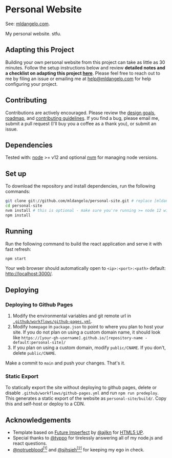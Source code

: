 # Personal Website

See: [mldangelo.com](https://mldangelo.com).

My personal website. stfu.

## Adapting this Project

Building your own personal website from this project can take as little as 30 minutes. Follow the setup instructions below and review **detailed notes and a checklist on adapting this project [here](./docs/adapting-guide.md)**. Please feel free to reach out to me by filing an issue or emailing me at [help@mldangelo.com](mailto:help@mldangelo.com) for help configuring your project.

## Contributing

Contributions are actively encouraged. Please review the [design goals](./docs/design-goals.md), [roadmap](./docs/roadmap.md), and [contributing guidelines](./docs/contributing.md). If you find a bug, please email me, submit a pull request (I'll buy you a coffee as a thank you), or submit an issue.

## Dependencies

Tested with: [node](https://nodejs.org/) >= v12 and optional [nvm](https://github.com/nvm-sh/nvm#installing-and-updating) for managing node versions.

## Set up

To download the repository and install dependencies, run the following commands:

```bash
git clone git://github.com/mldangelo/personal-site.git # replace [mldangelo] with your github username if you fork first.
cd personal-site
nvm install # this is optional - make sure you're running >= node 12 with `node --version`
npm install
```

## Running

Run the following command to build the react application and serve it with fast refresh:

```bash
npm start
```

Your web browser should automatically open to `<ip>:<port>:<path>` default: [http://localhost:3000/](http://localhost:3000/).

## Deploying

### Deploying to Github Pages

1. Modify the environmental variables and git remote url in [`.github/workflows/github-pages.yml`](.github/workflows/github-pages.yml).
2. Modify `homepage` in `package.json` to point to where you plan to host your site. If you do not plan on using a custom domain name, it should look like `https://[your-gh-username].github.io/[repository-name - default:personal-site]/`
3. If you plan on using a custom domain, modify `public/CNAME`. If you don't, delete `public/CNAME`.

Make a commit to `main` and push your changes. That's it.

### Static Export

To statically export the site without deploying to github pages, delete or disable `.github/workflows/github-pages.yml` and run `npm run predeploy`. This generates a static export of the website as `personal-site/build/`. Copy this and self-host or deploy to a CDN.

## Acknowledgements

* Template based on [Future Imperfect](https://html5up.net/future-imperfect) by [@ajlkn](https://github.com/ajlkn) for [HTML5 UP](html5up.net).
* Special thanks to [@typpo](https://github.com/typpo) for tirelessly answering all of my node.js and react questions.
* [@notrueblood](https://github.com/notrueblood)[<sup>[1]</sup>](https://github.com/mldangelo/personal-site/pull/218) and [@sjhsieh](https://github.com/sjhsieh)[<sup>[2]</sup>](https://github.com/mldangelo/personal-site/issues/168) for keeping my ego in check.

